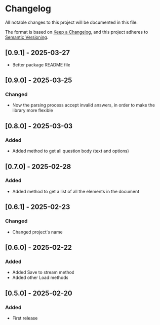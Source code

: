 # Changelog

All notable changes to this project will be documented in this file.

The format is based on [Keep a Changelog](https://keepachangelog.com/en/1.0.0/), and this project adheres to [Semantic Versioning](https://semver.org/spec/v2.0.0.html).

## [0.9.1] - 2025-03-27

* Better package README file

## [0.9.0] - 2025-03-25

### Changed

* Now the parsing process accept invalid answers, in order to make the library more flexible

## [0.8.0] - 2025-03-03

### Added

* Added method to get all question body (text and options)

## [0.7.0] - 2025-02-28

### Added

* Added method to get a list of all the elements in the document

## [0.6.1] - 2025-02-23

### Changed

* Changed project's name

## [0.6.0] - 2025-02-22

### Added

* Added Save to stream method
* Added other Load methods

## [0.5.0] - 2025-02-20

### Added

* First release
